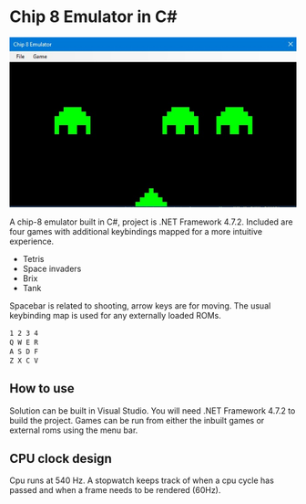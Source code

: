 # Chip 8 Emulator in C#

![Alt text](screenshot.jpg?raw=true "Space Invaders")

A chip-8 emulator built in C#, project is .NET Framework 4.7.2. Included are four games with additional keybindings mapped for a more intuitive experience. 

- Tetris
- Space invaders
- Brix
- Tank

Spacebar is related to shooting, arrow keys are for moving. The usual keybinding map is used for any externally loaded ROMs.

```
1 2 3 4
Q W E R
A S D F
Z X C V
```

## How to use

Solution can be built in Visual Studio. You will need .NET Framework 4.7.2 to build the project. Games can be run from either the inbuilt games or external roms using the menu bar. 

## CPU clock design

Cpu runs at 540 Hz. A stopwatch keeps track of when a cpu cycle has passed and when a frame needs to be rendered (60Hz). 
